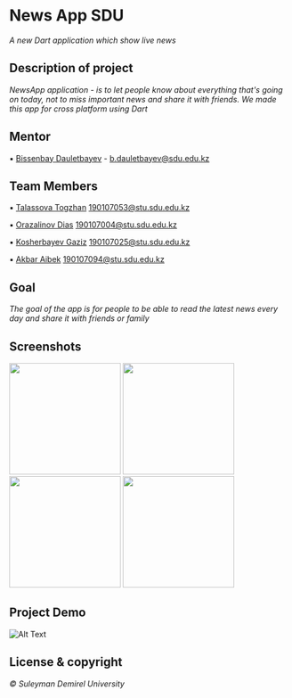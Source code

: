 # News App SDU

*A new Dart application which show live news*

## Description of project
*NewsApp application -  is to let people know about everything that's going on today, not to miss important news and share it with friends.
We made this app for cross platform using Dart*

## Mentor
▪ [Bissenbay Dauletbayev](https://github.com/bissenbay) - b.dauletbayev@sdu.edu.kz

## Team Members
▪ [Talassova Togzhan](https://github.com/Tokashti) 190107053@stu.sdu.edu.kz

▪ [Orazalinov Dias](https://github.com/Diasorazalinov) 190107004@stu.sdu.edu.kz

▪ [Kosherbayev Gaziz](https://github.com/Kgaziz) 190107025@stu.sdu.edu.kz

▪ [Akbar Aibek](https://github.com/AibekAkbar) 190107094@stu.sdu.edu.kz


## Goal
*The goal of the app is for people to be able to read the latest news every day and share it with friends or family*


## Screenshots
<img src="https://user-images.githubusercontent.com/93644419/146964692-3396ebc1-f78f-4ef3-a15a-78fc94ab42b0.jpg" width="200" />  <img src="https://user-images.githubusercontent.com/93644419/146964856-3b2e805b-5af2-4d15-ae9e-98078fd1340b.jpg" width="200" />
<img src="https://user-images.githubusercontent.com/93644419/146963911-3d00f36e-8e33-4d72-82c4-ef8d07e2ca9a.jpg" width="200" />  <img src="https://user-images.githubusercontent.com/93644419/146965034-9933ff81-5623-4c71-b6b6-8213af8cb7fd.jpg" width="200" />


## Project Demo
![Alt Text](https://github.com/akashlilhare/news_app/blob/master/screenshot/g1.gif?raw=true)


## License & copyright
*© Suleyman Demirel University*



